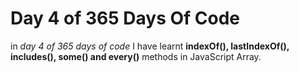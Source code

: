 # Day 4 of 365 Days Of Code

 in *day 4 of 365 days of code* I have learnt **indexOf(), lastIndexOf(), includes(), some() and every()** methods in JavaScript Array.